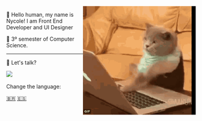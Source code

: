  
<img align="right" width="300" src="./images/catcoding.gif" />

<p> 🤚 Hello human, my name is Nycole! I am Front End Developer and UI Designer </p>
<p>📜 3º semester of Computer Science.</p>

---
<p> 🎤 Let's talk? </p>
<a href="https://www.linkedin.com/in/nycole-xavier-641271202/" alt="Linkedin" target="_blank">
<img src="https://img.shields.io/badge/-Linkedin-1C1C1C?style=for-the-badge&logo=Linkedin&logoColor=00FFFF&link=https://www.linkedin.com/in/iuricode"/>
</a>

<p> Change the language: </p>
<a href="https://github.com/nycolexavier/nycolexavier/blob/main/ReadmeBr.md" target="_blank">🇧🇷</a>
<a href="https://github.com/nycolexavier/nycolexavier/blob/main/ReadmeEs.md" target="_blank">🇪🇸</a>

